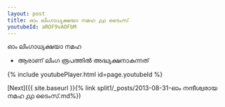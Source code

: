 ```yaml
---
layout: post
title: ഓം ലിംഗാധ്യക്ഷയാ നമഹ ൧൧ ടൈംസ്
youtubeId: aROF9vAOFbM
---
```

 
 
 ഓം ലിംഗാധ്യക്ഷയാ നമഹ 
 
 -  ആരാണ് ലിംഗ രൂപത്തിൽ അദ്ധ്യക്ഷനാകുന്നത് 
 
  
 
  
 
 
 
 
 
 


{% include youtubePlayer.html id=page.youtubeId %}
 
[Next]({{ site.baseurl }}{% link  split1/_posts/2013-08-31-ഓം നന്ദീശ്വരായ നമഹ ൧൧ ടൈംസ്.md%})
 
